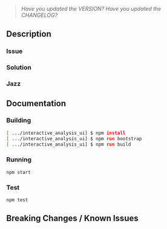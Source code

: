 > *Have you updated the VERSION? Have you updated the CHANGELOG?*

## Description
### Issue
### Solution
### Jazz 

## Documentation
### Building
  ```bash
  [ .../interactive_analysis_ui] $ npm install
  [ .../interactive_analysis_ui] $ npm run bootstrap
  [ .../interactive_analysis_ui] $ npm run build
  ```
### Running
  `npm start`
### Test
  `npm test`
  
## Breaking Changes / Known Issues
